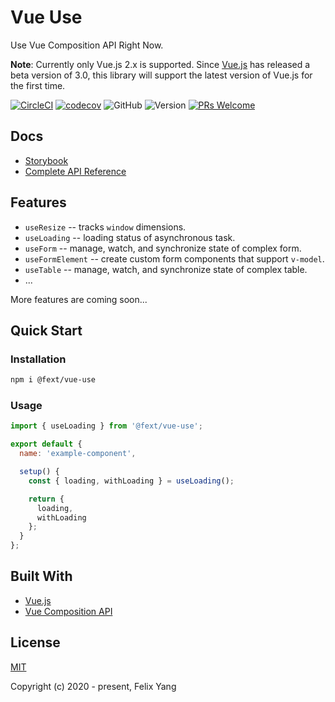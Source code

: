 # Vue Use

Use Vue Composition API Right Now.

**Note**: Currently only Vue.js 2.x is supported. Since [Vue.js](https://github.com/vuejs/vue-next) has released a beta version of 3.0, this library will support the latest version of Vue.js for the first time.

[![CircleCI](https://circleci.com/gh/openfext/vue-use.svg?style=svg)](https://circleci.com/gh/openfext/vue-use)
[![codecov](https://codecov.io/gh/openfext/vue-use/branch/develop/graph/badge.svg)](https://codecov.io/gh/openfext/vue-use)
![GitHub](https://img.shields.io/github/license/openfext/vue-use?style=flat-square)
![Version](https://img.shields.io/npm/v/@fext/vue-use?style=flat-square)
[![PRs Welcome](https://img.shields.io/badge/PRs-welcome-brightgreen.svg?style=flat-square)](https://github.com/openfext/vue-use)

## Docs

- [Storybook](https://openfext.github.io/vue-use)
- [Complete API Reference](http://openfext.github.io/docs/vue-use)

## Features

- `useResize` -- tracks `window` dimensions.
- `useLoading` -- loading status of asynchronous task.
- `useForm` -- manage, watch, and synchronize state of complex form.
- `useFormElement` -- create custom form components that support `v-model`.
- `useTable` -- manage, watch, and synchronize state of complex table.
- ...

More features are coming soon...

## Quick Start

### Installation

```bash
npm i @fext/vue-use
```

### Usage

```js
import { useLoading } from '@fext/vue-use';

export default {
  name: 'example-component',

  setup() {
    const { loading, withLoading } = useLoading();

    return {
      loading,
      withLoading
    };
  }
};
```

## Built With

- [Vue.js](https://github.com/vuejs/vue)
- [Vue Composition API](https://github.com/vuejs/composition-api)

## License

[MIT](http://opensource.org/licenses/MIT)

Copyright (c) 2020 - present, Felix Yang
